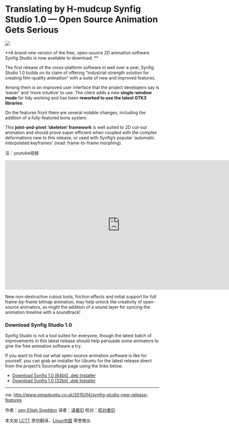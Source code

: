 Translating by H-mudcup
Synfig Studio 1.0 — Open Source Animation Gets Serious
================================================================================
![](http://www.omgubuntu.co.uk/wp-content/uploads/2015/04/synfig-free-animations-750x467.jpg)

**A brand new version of the free, open-source 2D animation software Synfig Studio is now available to download. **

The first release of the cross-platform software in well over a year, Synfig Studio 1.0 builds on its claim of offering “industrial-strength solution for creating film-quality animation” with a suite of new and improved features.

Among them is an improved user interface that the project developers say is ‘easier’ and ‘more intuitive’ to use. The client adds a new **single-window mode** for tidy working and has been **reworked to use the latest GTK3 libraries**. 

On the features front there are several notable changes, including the addition of a fully-featured bone system.

This **joint-and-pivot  ‘skeleton’ framework** is well suited to 2D cut-out animation and should prove super efficient when coupled with the complex deformations new to this release, or used with Synfig’s popular ‘automatic interpolated keyframes’ (read: frame-to-frame morphing).

注：youtube视频
<iframe width="750" height="422" frameborder="0" allowfullscreen="" src="https://www.youtube.com/embed/M8zW1qCq8ng?feature=oembed"></iframe>

New non-destructive cutout tools, friction effects and initial support for full frame-by-frame bitmap animation, may help unlock the creativity of open-source animators, as might the addition of a sound layer for syncing the animation timeline with a soundtrack!

### Download Synfig Studio 1.0 ###

Synfig Studio is not a tool suited for everyone, though the latest batch of improvements in this latest release should help persuade some animators to give the free animation software a try.

If you want to find out what open-source animation software is like for yourself, you can grab an installer for Ubuntu for the latest release direct from the project’s Sourceforge page using the links below. 

- [Download Synfig 1.0 (64bit) .deb Installer][1]
- [Download Synfig 1.0  (32bit) .deb Installer][2]

--------------------------------------------------------------------------------

via: http://www.omgubuntu.co.uk/2015/04/synfig-studio-new-release-features

作者：[oey-Elijah Sneddon][a]
译者：[译者ID](https://github.com/译者ID)
校对：[校对者ID](https://github.com/校对者ID)

本文由 [LCTT](https://github.com/LCTT/TranslateProject) 原创翻译，[Linux中国](http://linux.cn/) 荣誉推出

[a]:https://plus.google.com/117485690627814051450/?rel=author
[1]:http://sourceforge.net/projects/synfig/files/releases/1.0/linux/synfigstudio_1.0_amd64.deb/download
[2]:http://sourceforge.net/projects/synfig/files/releases/1.0/linux/synfigstudio_1.0_x86.deb/download

